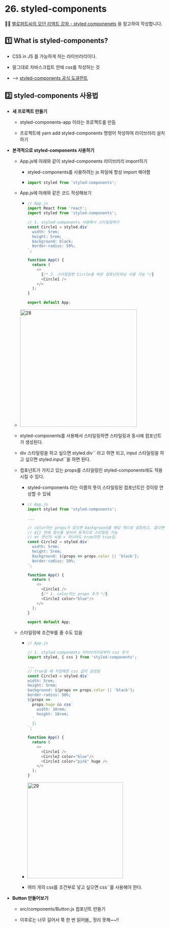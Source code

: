 # 26. styled-components

✍🏻 [벨로퍼트씨의 모던 리액트 강좌 - styled componenets](https://react.vlpt.us/styling/03-styled-components.html) 을 참고하여 작성합니다.

## 1️⃣ What is styled-components?

* CSS in JS 를 가능하게 하는 라이브러리이다.

* 말그대로 자바스크립트 안에 css를 작성하는 것

* --> [styled-components 공식 도큐먼트](https://styled-components.com/)

## 2️⃣ styled-components 사용법

* __새 프로젝트 만들기__

  * styled-components-app 이라는 프로젝트를 만듬

  * 프로젝트에 yarn add styled-components 명령어 작성하여 라이브러리 설치하기

* __본격적으로 styled-components 사용하기__

  * App.js에 아래와 같이 styled-components 라이브러리 import하기

    * styled-components를 사용하려는 js 파일에 항상 import 해야함

    * ~~~javascript
      import styled from 'styled-components';
      ~~~

  * App.js에 아래와 같은 코드 작성해보기

    * ~~~javascript
      // App.js
      import React from 'react';
      import styled from 'styled-components';

      // 1. styled-components 사용해서 스타일링하기
      const Circle1 = styled.div`
        width: 5rem;
        height: 5rem;
        background: black;
        border-radius: 50%;
      `;

      function App() {
        return (
          <>
            {/* 2. 스타일링한 Circle을 바로 컴포넌트마냥 사용 가능 */}
            <Circle1 />
          </>
        );
      }

      export default App;
      ~~~

  * <img width="367" alt="28" src="https://user-images.githubusercontent.com/31889335/103532200-28d1ce00-4ece-11eb-93c9-482144f91841.png">

  * styled-components를 사용해서 스타일링하면 스타일링과 동시에 컴포넌트가 생성된다.

  * div 스타일링을 하고 싶으면 styled.div\`` 라고 하면 되고, input 스타일링을 하고 싶으면 styled.input\``을 하면 된다.

  * 컴포넌트가 가지고 있는 props를 스타일링인 styled-components에도 적용시킬 수 있다.

    * styled-components 라는 이름의 뜻이 스타일링된 컴포넌트인 것이랑 연상할 수 있눼

    * ~~~javascript
      // App.js
      import styled from 'styled-components';

      ...

      // color라는 props가 있으면 background를 해당 색으로 설정하고, 없으면 black으로 설정
      // ${} 안에 함수를 넣어서 동적으로 스타일링 가능
      // or 연산자 사용 = 하나라도 true이면 true임.
      const Circle2 = styled.div`
        width: 5rem;
        height: 5rem;
        background: ${props => props.color || 'black'};
        border-radius: 50%;
      `;

      function App() {
        return (
          <>
            <Circle1 />
            {/* 1. color라는 props 추가 */}
            <Circle2 color="blue"/>
          </>
        );
      }

      export default App;
      ~~~

  * 스타일링에 조건부를 줄 수도 있음

    * ~~~javascript
      // App.js

      // 1. styled-components 라이브러리로부터 css 추가
      import styled, { css } from 'styled-components';

      ...
      // true일 때 지정해준 css 값이 설정됨
      const Circle3 = styled.div`
      width: 5rem;
      height: 5rem;
      background: ${props => props.color || 'black'};
      border-radius: 50%;
      ${props =>
        props.huge && css`
          width: 10rem;
          height: 10rem;
        `
        };
      `;

      function App() {
        return (
          <>
            <Circle1 />
            <Circle2 color="blue"/>
            <Circle3 color="pink" huge />
          </>
        );
      }
      ~~~

    * <img width="300" alt="29" src="https://user-images.githubusercontent.com/31889335/103534403-24a7af80-4ed2-11eb-85c1-ae0a477546e8.png">

    * 여러 개의 css를 조건부로 넣고 싶으면 css\``를 사용해야 한다.

* __Button 만들어보기__

  * src/components/Button.js 컴포넌트 만들기

  * 이후로는 너무 길어서 쭉 한 번 읽어봄,, 정리 못해~~!!